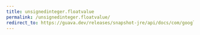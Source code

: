 ```yaml
---
title: unsignedinteger.floatvalue
permalink: /unsignedinteger.floatvalue/
redirect_to: https://guava.dev/releases/snapshot-jre/api/docs/com/google/common/primitives/UnsignedInteger.html#floatValue--
---
```

